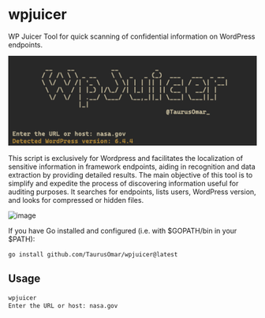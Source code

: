 # wpjuicer
WP Juicer Tool for quick scanning of confidential information on WordPress endpoints.

![image](https://github.com/TaurusOmar/wpjuicer/blob/main/wpjuicer.png?raw=true)


This script is exclusively for Wordpress and facilitates the localization of sensitive information in framework endpoints, aiding in recognition and data extraction by providing detailed results. The main objective of this tool is to simplify and expedite the process of discovering information useful for auditing purposes. It searches for endpoints, lists users, WordPress version, and looks for compressed or hidden files.

![image](https://github.com/TaurusOmar/wpjuicer/blob/main/wpjuicer.gif?raw=true)


If you have Go installed and configured (i.e. with $GOPATH/bin in your $PATH):

```
go install github.com/TaurusOmar/wpjuicer@latest
```

## Usage

```
wpjuicer
Enter the URL or host: nasa.gov
```
